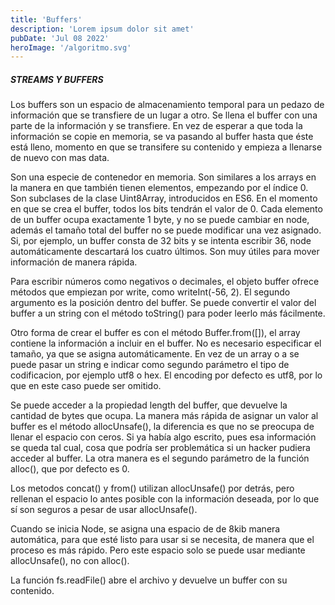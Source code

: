 ```yaml
---
title: 'Buffers'
description: 'Lorem ipsum dolor sit amet'
pubDate: 'Jul 08 2022'
heroImage: '/algoritmo.svg'
---
```



##### STREAMS Y BUFFERS
Los buffers son un espacio de almacenamiento temporal para un pedazo de información que se transfiere de un lugar a otro. Se llena el buffer con una parte de la información y se transfiere. En vez de esperar a que toda la información se copie en memoria, se va pasando al buffer hasta que éste está lleno, momento en que se transifere su contenido y empieza a llenarse de nuevo con mas data.

Son una especie de contenedor en memoria. Son similares a los arrays en la manera en que también tienen elementos, empezando por el índice 0. Son subclases de la clase Uint8Array, introducidos en ES6. En el momento en que se crea el buffer, todos los bits tendrán el valor de 0. Cada elemento de un buffer ocupa exactamente 1 byte, y no se puede cambiar en node, además el tamaño total del buffer no se puede modificar una vez asignado. Si, por ejemplo, un buffer consta de 32 bits y se intenta escribir 36, node automáticamente descartará los cuatro últimos. Son muy útiles para mover información de manera rápida.

Para escribir números como negativos o decimales, el objeto buffer ofrece métodos que empiezan por write, como writeInt(-56, 2). El segundo argumento es la posición dentro del buffer. Se puede convertir el valor del buffer a un string con el método toString() para poder leerlo más fácilmente.

Otro forma de crear el buffer es con el método Buffer.from([]), el array contiene la información a incluir en el buffer. No es necesario especificar el tamaño, ya que se asigna automáticamente. En vez de un array o a se puede pasar un string e indicar como segundo parámetro el tipo de codificacion, por ejemplo utf8 o hex. El encoding por defecto es utf8, por lo que en este caso puede ser omitido.

Se puede acceder a la propiedad length del buffer, que devuelve la cantidad de bytes que ocupa. La manera más rápida de asignar un valor al buffer es el método allocUnsafe(), la diferencia es que no se preocupa de llenar el espacio con ceros. Si ya había algo escrito, pues esa información se queda tal cual, cosa que podría ser problemática si un hacker pudiera acceder al buffer. La otra manera es el segundo parámetro de la función alloc(), que por defecto es 0.

Los metodos concat() y from() utilizan allocUnsafe() por detrás, pero rellenan el espacio lo antes posible con la información deseada, por lo que sí son seguros a pesar de usar allocUnsafe().

Cuando se inicia Node, se asigna una espacio de de 8kib manera automática, para que esté listo para usar si se necesita, de manera que el proceso es más rápido. Pero este espacio solo se puede usar mediante allocUnsafe(), no con alloc().

La función fs.readFile() abre el archivo y devuelve un buffer con su contenido. 




